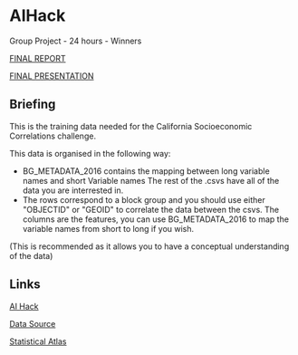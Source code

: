 # AIHack
Group Project - 24 hours - Winners

[FINAL REPORT](https://github.com/leonwu4951/AIHack/blob/master/AI_HACK.pdf)

[FINAL PRESENTATION](https://github.com/leonwu4951/AIHack/blob/master/AI%20Hack%20Presentation.pptx)


## Briefing

This is the training data needed for the California Socioeconomic Correlations challenge.

This data is organised in the following way: 

- BG_METADATA_2016 contains the mapping between long variable names and short Variable names
The rest of the .csvs have all of the data you are interrested in. 
- The rows correspond to a block group and you should use either "OBJECTID" or "GEOID" to correlate the data
between the csvs. The columns are the features, you can use BG_METADATA_2016 to map the variable names from 
short to long if you wish.

(This is recommended as it allows you to have a conceptual understanding of the data)

## Links

[AI Hack](http://aihack.org/)

[Data Source](https://www.census.gov/geo/maps-data/data/tiger.html)

[Statistical Atlas](https://statisticalatlas.com/state/California/Overview)
